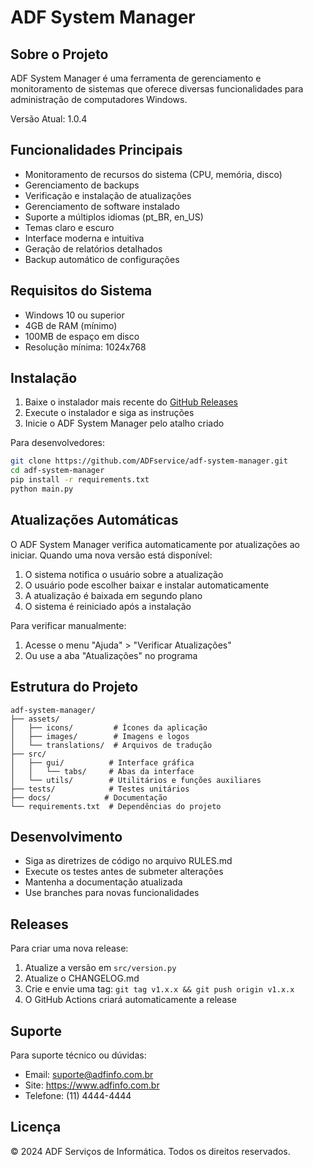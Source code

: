 # ADF System Manager

## Sobre o Projeto
ADF System Manager é uma ferramenta de gerenciamento e monitoramento de sistemas que oferece diversas funcionalidades para administração de computadores Windows.

Versão Atual: 1.0.4

## Funcionalidades Principais
- Monitoramento de recursos do sistema (CPU, memória, disco)
- Gerenciamento de backups
- Verificação e instalação de atualizações
- Gerenciamento de software instalado
- Suporte a múltiplos idiomas (pt_BR, en_US)
- Temas claro e escuro
- Interface moderna e intuitiva
- Geração de relatórios detalhados
- Backup automático de configurações

## Requisitos do Sistema
- Windows 10 ou superior
- 4GB de RAM (mínimo)
- 100MB de espaço em disco
- Resolução mínima: 1024x768

## Instalação
1. Baixe o instalador mais recente do [GitHub Releases](https://github.com/ADFservice/adf-system-manager/releases)
2. Execute o instalador e siga as instruções
3. Inicie o ADF System Manager pelo atalho criado

Para desenvolvedores:
```bash
git clone https://github.com/ADFservice/adf-system-manager.git
cd adf-system-manager
pip install -r requirements.txt
python main.py
```

## Atualizações Automáticas
O ADF System Manager verifica automaticamente por atualizações ao iniciar. Quando uma nova versão está disponível:

1. O sistema notifica o usuário sobre a atualização
2. O usuário pode escolher baixar e instalar automaticamente
3. A atualização é baixada em segundo plano
4. O sistema é reiniciado após a instalação

Para verificar manualmente:
1. Acesse o menu "Ajuda" > "Verificar Atualizações"
2. Ou use a aba "Atualizações" no programa

## Estrutura do Projeto
```
adf-system-manager/
├── assets/
│   ├── icons/         # Ícones da aplicação
│   ├── images/        # Imagens e logos
│   └── translations/  # Arquivos de tradução
├── src/
│   ├── gui/          # Interface gráfica
│   │   └── tabs/     # Abas da interface
│   └── utils/        # Utilitários e funções auxiliares
├── tests/            # Testes unitários
├── docs/            # Documentação
└── requirements.txt  # Dependências do projeto
```

## Desenvolvimento
- Siga as diretrizes de código no arquivo RULES.md
- Execute os testes antes de submeter alterações
- Mantenha a documentação atualizada
- Use branches para novas funcionalidades

## Releases
Para criar uma nova release:
1. Atualize a versão em `src/version.py`
2. Atualize o CHANGELOG.md
3. Crie e envie uma tag: `git tag v1.x.x && git push origin v1.x.x`
4. O GitHub Actions criará automaticamente a release

## Suporte
Para suporte técnico ou dúvidas:
- Email: suporte@adfinfo.com.br
- Site: https://www.adfinfo.com.br
- Telefone: (11) 4444-4444

## Licença
© 2024 ADF Serviços de Informática. Todos os direitos reservados. 